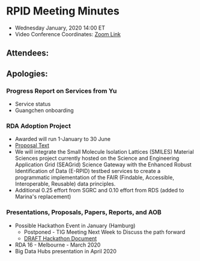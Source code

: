 # RPID Meeting Minutes

   * Wednesday January, 2020 14:00 ET 
   * Video Conference Coordinates: [Zoom Link](https://iu.zoom.us/my/rquick)
   
## Attendees: 
## Apologies: 
   
### Progress Report on Services from Yu
   * Service status
   * Guangchen onboarding
   
### RDA Adoption Project
   * Awarded will run 1-January to 30 June
   * [Proposal Text](https://github.com/rpidproject/rpid/blob/master/docs/RDA%20Adoption%20Proposal-Final.pdf)
   * We will integrate the Small Molecule Isolation Lattices (SMILES) Material Sciences project currently hosted on the Science and Engineering Application Grid (SEAGrid) Science Gateway with the Enhanced Robust Identification of Data (E-RPID) testbed services to create a programmatic implementation of the FAIR (Findable, Accessible, Interoperable, Reusable) data principles.
   * Additional 0.25 effort from SGRC and 0.10 effort from RDS (added to Marina's replacement)
   
### Presentations, Proposals, Papers, Reports, and AOB
   * Possible Hackathon Event in January (Hamburg)
      * Postponed - TIG Meeting Next Week to Discuss the path forward
      * [DRAFT Hackathon Document](https://docs.google.com/document/d/1y8OXWTeDmJctbXNOv0N1Eekrx7JUB9TdtG0r2INkqIg/edit)
   * RDA 16 - Melbourne - March 2020
   * Big Data Hubs presentation in April 2020
